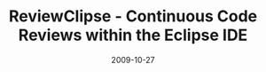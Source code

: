 ---
abstract: ''
authors:
- Mario Bernhart
- Christoph Mayerhofer
- Thomas Grechenig
date: '2009-10-27'
featured: false
links:
- name: Publik
  url: https://publik.tuwien.ac.at/showentry.php?ID=183786&lang=2
publication: 'Talk: EclipseSummit 2009, Ludwigsburg, Deutschland; 10-27-2009 - 10-29-2009'
publication_types:
- '3'
publishDate: '2009-10-27'
title: ReviewClipse - Continuous Code Reviews within the Eclipse IDE
url_pdf: ''
---